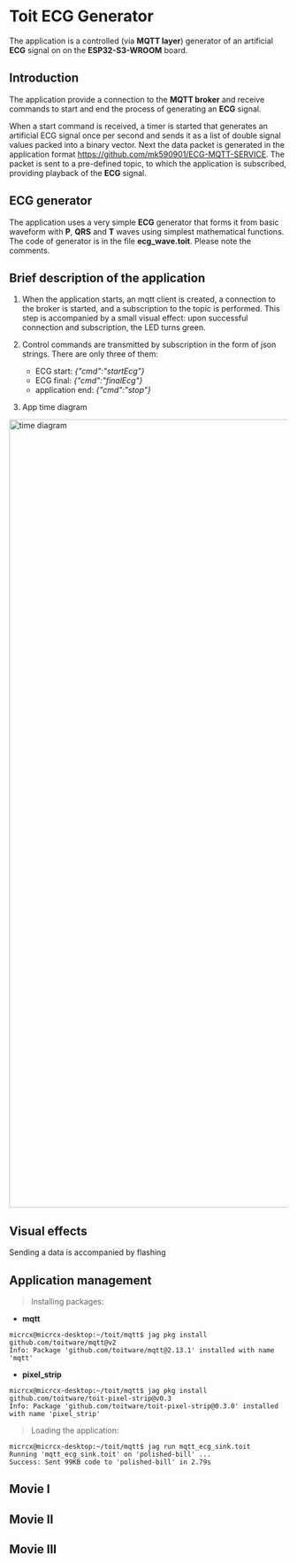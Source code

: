 # Toit ECG Generator

The application is a controlled (via __MQTT layer__) generator of an artificial __ECG__ signal on on the __ESP32-S3-WROOM__ board.

## Introduction

The application provide a connection to the __MQTT broker__ and receive commands to start and end the process of generating an __ECG__ signal.

When a start command is received, a timer is started that generates an artificial ECG signal once per second and sends it as a list of double signal values packed into a binary vector. Next the data packet is generated in the application format https://github.com/mk590901/ECG-MQTT-SERVICE. The packet is sent to a pre-defined topic, to which the application is subscribed, providing playback of the __ECG__ signal.

## ECG generator

The application uses a very simple __ECG__ generator that forms it from basic waveform with __P__, __QRS__ and __T__ waves using simplest mathematical functions. The code of generator is in the file __ecg_wave.toit__. Please note the comments.

## Brief description of the application

1) When the application starts, an mqtt client is created, a connection to the broker is started, and a subscription to the topic is performed. This step is accompanied by a small visual effect: upon successful connection and subscription, the LED turns green.
   
2) Control commands are transmitted by subscription in the form of json strings. There are only three of them:
   * ECG start: _{"cmd":"startEcg"}_
   * ECG final: _{"cmd":"finalEcg"}_
   * application end: _{"cmd":"stop"}_
     
3) App time diagram

 <img width="2406" height="1425" alt="time diagram" src="https://github.com/user-attachments/assets/bb540c91-caa0-4bdd-bd15-77daf87c3aed" />


## Visual effects

Sending a data is accompanied by flashing

## Application management

> Installing packages:

* __mqtt__
```
micrcx@micrcx-desktop:~/toit/mqtt$ jag pkg install github.com/toitware/mqtt@v2
Info: Package 'github.com/toitware/mqtt@2.13.1' installed with name 'mqtt'
```
* __pixel_strip__
```
micrcx@micrcx-desktop:~/toit/mqtt$ jag pkg install github.com/toitware/toit-pixel-strip@v0.3
Info: Package 'github.com/toitware/toit-pixel-strip@0.3.0' installed with name 'pixel_strip'
```

> Loading the application:

```
micrcx@micrcx-desktop:~/toit/mqtt$ jag run mqtt_ecg_sink.toit
Running 'mqtt_ecg_sink.toit' on 'polished-bill' ...
Success: Sent 99KB code to 'polished-bill' in 2.79s
```

## Movie I
## Movie II
## Movie III
